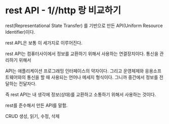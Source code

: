 # rest API - 1//http 랑 비교하기

rest(Representational State Transfer) 를 기반으로 만든 API(Uniform Resource Identifier)이다.

rest APL은 보통 이 세가지로 이루어진다.

rest API는 컴퓨터사이에서 정보를 교환하기 위해서 사용하는 연결장치이다. 통신을 관리하기 위해서

API는 애플리케이션 프로그래밍 인터페이스의 약자이다. 그리고 운영체제와 응용소프트웨어와의 통신을 할 때 사용되는 언어나 메세지 형식이다. 그니까 중간에서 정보를 전달하는 전달자다.

즉 rest API는 내 생각에 정보(상태)를 교환하고 소통하기 위해서 사용하는 것이다. 

rest를 준수해서 만든 API를 말함.

CRUD 생성, 읽기, 수정, 삭제